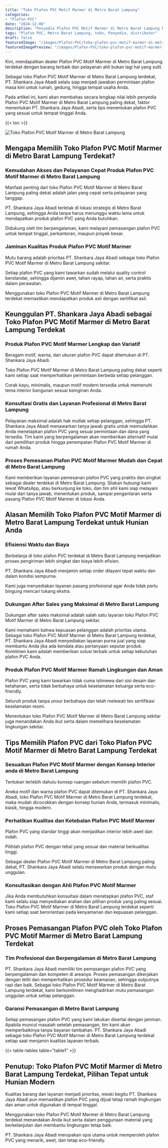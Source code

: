 ```yaml
---
title: "Toko Plafon PVC Motif Marmer di Metro Barat Lampung"
categories:
- "Plafon-PVC"
date: "2024-12-06"
description: "Penyedia Plafon PVC Motif Marmer di Metro Barat Lampung bagi hunian, kantor, serta toko. Material terbaik, pilihan motif, variasi warna elegan, dengan servis instalasi oleh teknisi berpengalaman serta kepastian resmi!|Servis penjualan Plafon PVC Motif Marmer di Metro Barat Lampung bagi keperluan tempat tinggal, perkantoran, maupun ritel, dengan plafon berkualitas dan pemasangan oleh tenaga ahli berpengalaman serta garansi resmi.|Solusi Plafon PVC Motif Marmer di Metro Barat Lampung yang terpercaya untuk rumah, perkantoran, serta gerai, bersama material berkualitas dan pemasangan ditangani oleh tenaga ahli berpengalaman dan jaminan resmi.|Penjualan Plafon PVC Motif Marmer di Metro Barat Lampung bagi rumah, perkantoran, serta toko, beserta plafon unggulan dan pemasangan dikerjakan oleh tenaga ahli ahli, dilengkapi dengan kepastian resmi.}"
tags: "Plafon PVC, Metro Barat Lampung, toko, Penyedia, distributor"
draft: false
featuredImage: "/images/Plafon-PVC/toko-plafon-pvc-motif-marmer-di-metro-barat-lampung.png"
featuredImagePreview: "/images/Plafon-PVC/toko-plafon-pvc-motif-marmer-di-metro-barat-lampung.png"
---
```


Kini, mendapatkan dealer Plafon PVC Motif Marmer di Metro Barat Lampung terdekat dengan barang terbaik dan pelayanan ahli bukan lagi hal yang sulit.

Sebagai toko Plafon PVC Motif Marmer di Metro Barat Lampung terdekat, PT. Shankara Jaya Abadi selalu siap menjadi jawaban permintaan plafon masa kini untuk rumah, gedung, hingga tempat usaha Anda.

Pada artikel ini, kami akan membahas secara lengkap nilai lebih penyedia Plafon PVC Motif Marmer di Metro Barat Lampung paling dekat, faktor menentukan PT. Shankara Jaya Abadi, serta tips menentukan plafon PVC yang sesuai untuk tempat tinggal Anda.

{{< toc >}}

![Toko Plafon PVC Motif Marmer di Metro Barat Lampung](/images/Plafon-PVC/Toko-Plafon-PVC-Motif-Marmer-di-Metro-Barat-Lampung.png)

## Mengapa Memilih Toko Plafon PVC Motif Marmer di Metro Barat Lampung Terdekat?

### Kemudahan Akses dan Pelayanan Cepat Produk Plafon PVC Motif Marmer di Metro Barat Lampung

Manfaat penting dari toko Plafon PVC Motif Marmer di Metro Barat Lampung paling dekat adalah jalan yang cepat serta pelayanan yang tanggap.

PT. Shankara Jaya Abadi terletak di lokasi strategis di Metro Barat Lampung, sehingga Anda tanpa harus menunggu waktu lama untuk mendapatkan produk plafon PVC yang Anda butuhkan.

Didukung oleh tim berpengalaman, kami melayani pemasangan plafon PVC untuk tempat tinggal, perkantoran, maupun proyek besar.

### Jaminan Kualitas Produk Plafon PVC Motif Marmer

Mutu barang adalah prioritas PT. Shankara Jaya Abadi sebagai toko Plafon PVC Motif Marmer di Metro Barat Lampung sekitar.

Setiap plafon PVC yang kami tawarkan sudah melalui quality control berstandar, sehingga dijamin awet, tahan rayap, tahan air, serta praktis dalam perawatan.

Menggunakan toko Plafon PVC Motif Marmer di Metro Barat Lampung terdekat memastikan mendapatkan produk asli dengan sertifikat asli.

## Keunggulan PT. Shankara Jaya Abadi sebagai Toko Plafon PVC Motif Marmer di Metro Barat Lampung Terdekat

### Produk Plafon PVC Motif Marmer Lengkap dan Variatif

Beragam motif, warna, dan ukuran plafon PVC dapat ditemukan di PT. Shankara Jaya Abadi.

Toko Plafon PVC Motif Marmer di Metro Barat Lampung paling dekat seperti kami setiap saat memperhatikan permintaan berbeda setiap pelanggan.

Corak kayu, minimalis, maupun motif modern tersedia untuk memenuhi tema interior bangunan sesuai keinginan Anda.

### Konsultasi Gratis dan Layanan Profesional di Metro Barat Lampung

Pelayanan maksimal adalah hak mutlak setiap pelanggan, sehingga PT. Shankara Jaya Abadi menawarkan tanya jawab gratis untuk memudahkan Anda menetapkan plafon PVC yang sesuai permintaan dan dana yang tersedia. Tim kami yang berpengalaman akan memberikan alternatif mulai dari pemilihan produk hingga penempatan Plafon PVC Motif Marmer di rumah Anda.

### Proses Pemesanan Plafon PVC Motif Marmer Mudah dan Cepat di Metro Barat Lampung

Kami memberikan layanan pemesanan plafon PVC yang praktis dan singkat sebagai dealer terdekat di Metro Barat Lampung. Silakan hubungi kami lewat WhatsApp, atau berkunjung ke toko, dan tim ahli kami siap melayani mulai dari tanya jawab, menentukan produk, sampai pengantaran serta pasang Plafon PVC Motif Marmer di lokasi Anda.

## Alasan Memilih Toko Plafon PVC Motif Marmer di Metro Barat Lampung Terdekat untuk Hunian Anda

### Efisiensi Waktu dan Biaya

Berbelanja di toko plafon PVC terdekat di Metro Barat Lampung menjadikan proses pengiriman lebih singkat dan biaya lebih efisien.

PT. Shankara Jaya Abadi menjamin setiap order dilayani tepat waktu dan dalam kondisi sempurna.

Kami juga menyediakan layanan pasang profesional agar Anda tidak perlu bingung mencari tukang ekstra.

### Dukungan After Sales yang Maksimal di Metro Barat Lampung

Dukungan after sales maksimal adalah salah satu layanan toko Plafon PVC Motif Marmer di Metro Barat Lampung sekitar.

Kami memahami bahwa kepuasan pelanggan adalah prioritas utama. Sebagai toko Plafon PVC Motif Marmer di Metro Barat Lampung terdekat, PT. Shankara Jaya Abadi menyediakan layanan purna jual yang siap membantu Anda jika ada kendala atau pertanyaan seputar produk. Komitmen kami adalah memberikan solusi terbaik untuk setiap kebutuhan plafon PVC Anda.

### Produk Plafon PVC Motif Marmer Ramah Lingkungan dan Aman

Plafon PVC yang kami tawarkan tidak cuma istimewa dari sisi desain dan ketahanan, serta tidak berbahaya untuk keselamatan keluarga serta eco-friendly.

Seluruh produk tanpa unsur berbahaya dan telah melewati tes sertifikasi keselamatan resmi.

Menentukan toko Plafon PVC Motif Marmer di Metro Barat Lampung sekitar juga menandakan Anda ikut serta dalam memelihara keselamatan lingkungan sekitar.

## Tips Memilih Plafon PVC dari Toko Plafon PVC Motif Marmer di Metro Barat Lampung Terdekat

### Sesuaikan Plafon PVC Motif Marmer dengan Konsep Interior anda di Metro Barat Lampung

Tentukan terlebih dahulu konsep ruangan sebelum memilih plafon PVC.

Aneka motif dan warna plafon PVC dapat ditemukan di PT. Shankara Jaya Abadi, toko Plafon PVC Motif Marmer di Metro Barat Lampung terdekat, maka mudah dicocokkan dengan konsep hunian Anda, termasuk minimalis, klasik, hingga modern.

### Perhatikan Kualitas dan Ketebalan Plafon PVC Motif Marmer

Plafon PVC yang standar tinggi akan menjadikan interior lebih awet dan indah.

Pilihlah plafon PVC dengan tebal yang sesuai dan material berkualitas tinggi.

Sebagai dealer Plafon PVC Motif Marmer di Metro Barat Lampung paling dekat, PT. Shankara Jaya Abadi selalu menawarkan produk dengan mutu unggulan.

### Konsultasikan dengan Ahli Plafon PVC Motif Marmer

Jika Anda membutuhkan konsultasi dalam menetapkan plafon PVC, staf kami selalu siap menyediakan arahan dan pilihan produk yang paling sesuai. Toko Plafon PVC Motif Marmer di Metro Barat Lampung terdekat seperti kami setiap saat berorientasi pada kenyamanan dan kepuasan pelanggan.

## Proses Pemasangan Plafon PVC oleh Toko Plafon PVC Motif Marmer di Metro Barat Lampung Terdekat

### Tim Profesional dan Berpengalaman di Metro Barat Lampung

PT. Shankara Jaya Abadi memiliki tim pemasangan plafon PVC yang berpengalaman dan kompeten di areanya. Proses pemasangan dikerjakan dengan teliti dan memperhatikan prosedur keamanan, sehingga outputnya rapi dan baik. Sebagai toko Plafon PVC Motif Marmer di Metro Barat Lampung terdekat, kami berkomitmen menghadirkan mutu pemasangan unggulan untuk setiap pelanggan.

### Garansi Pemasangan di Metro Barat Lampung

Setiap pemasangan plafon PVC yang kami lakukan disertai dengan jaminan. Apabila muncul masalah setelah pemasangan, tim kami akan memperbaikinya tanpa bayaran tambahan. PT. Shankara Jaya Abadi sebagai toko Plafon PVC Motif Marmer di Metro Barat Lampung terdekat setiap saat menjamin kualitas layanan terbaik.

{{< table-tables table="table1" >}}

## Penutup: Toko Plafon PVC Motif Marmer di Metro Barat Lampung Terdekat, Pilihan Tepat untuk Hunian Modern

Kualitas barang dan layanan menjadi prioritas, meski begitu PT. Shankara Jaya Abadi pun memastikan plafon PVC yang dijual tetap ramah lingkungan dan aman untuk digunakan di tempat tinggal.

Menggunakan toko Plafon PVC Motif Marmer di Metro Barat Lampung terdekat menandakan Anda ikut serta dalam penggunaan material yang berkelanjutan dan membantu lingkungan tetap baik.

PT. Shankara Jaya Abadi merupakan opsi utama untuk memperoleh plafon PVC yang menarik, awet, dan tetap eco-friendly.
